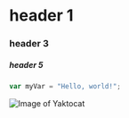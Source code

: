 # header 1
### header 3
##### header 5

```javascript
var myVar = "Hello, world!";
```
![Image of Yaktocat](https://octodex.github.com/images/yaktocat.png)


